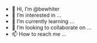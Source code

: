 - 👋 Hi, I’m @bewhiter
- 👀 I’m interested in ...
- 🌱 I’m currently learning ...
- 💞️ I’m looking to collaborate on ...
- 📫 How to reach me ...

<!---
bewhiter/bewhiter is a ✨ special ✨ repository because its `README.md` (this file) appears on your GitHub profile.
You can click the Preview link to take a look at your changes.
--->
